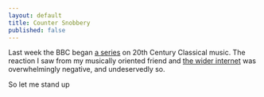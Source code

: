 ```yaml
---
layout: default
title: Counter Snobbery
published: false
---
```


Last week the BBC began [a series](http://www.bbc.co.uk/programmes/b01qnp5f) on 20th Century Classical music. The reaction I saw from my musically oriented friend and [the wider internet](http://blog.leliomusic.com/2013/02/13/the-bbc-would-like-to-apologise/) was overwhelmingly negative, and undeservedly so.

So let me stand up 
